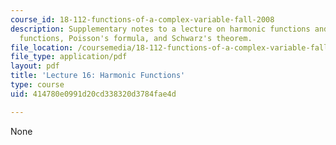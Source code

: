 ```yaml
---
course_id: 18-112-functions-of-a-complex-variable-fall-2008
description: Supplementary notes to a lecture on harmonic functions and holomorphic
  functions, Poisson's formula, and Schwarz's theorem.
file_location: /coursemedia/18-112-functions-of-a-complex-variable-fall-2008/414780e0991d20cd338320d3784fae4d_lecture16.pdf
file_type: application/pdf
layout: pdf
title: 'Lecture 16: Harmonic Functions'
type: course
uid: 414780e0991d20cd338320d3784fae4d

---
```

None
